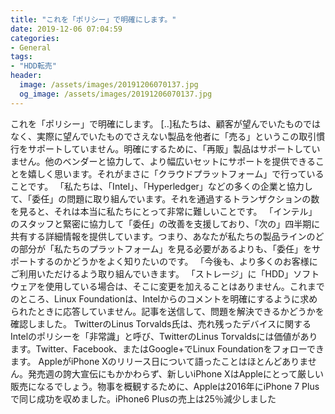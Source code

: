 ```yaml
---
title: "これを「ポリシー」で明確にします。"
date: 2019-12-06 07:04:59
categories:
- General
tags:
- "HDD転売"
header:
  image: /assets/images/20191206070137.jpg
  og_image: /assets/images/20191206070137.jpg
---
```


これを「ポリシー」で明確にします。 [..]私たちは、顧客が望んでいたものではなく、実際に望んでいたものでさえない製品を他者に「売る」というこの取引慣行をサポートしていません。明確にするために、「再販」製品はサポートしていません。他のベンダーと協力して、より幅広いセットにサポートを提供できることを嬉しく思います。それがまさに「クラウドプラットフォーム」で行っていることです。 「私たちは、「Intel」、「Hyperledger」などの多くの企業と協力して、「委任」の問題に取り組んでいます。それを通過するトランザクションの数を見ると、それは本当に私たちにとって非常に難しいことです。 「インテル」のスタッフと緊密に協力して「委任」の改善を支援しており、「次の」四半期に共有する詳細情報を提供しています。つまり、あなたが私たちの製品ラインのどの部分が「私たちのプラットフォーム」を見る必要があるよりも、「委任」をサポートするのかどうかをよく知りたいのです。 「今後も、より多くのお客様にご利用いただけるよう取り組んでいきます。 「ストレージ」に「HDD」ソフトウェアを使用している場合は、そこに変更を加えることはありません。これまでのところ、Linux Foundationは、Intelからのコメントを明確にするように求められたときに応答していません。記事を送信して、問題を解決できるかどうかを確認しました。 TwitterのLinus Torvalds氏は、売れ残ったデバイスに関するIntelのポリシーを「非常識」と呼び、TwitterのLinus Torvaldsには価値があります。Twitter、Facebook、またはGoogle+でLinux Foundationをフォローできます。 AppleがiPhone Xのリリース日について語ったことはほとんどありません。発売週の誇大宣伝にもかかわらず、新しいiPhone XはAppleにとって厳しい販売になるでしょう。物事を概観するために、Appleは2016年にiPhone 7 Plusで同じ成功を収めました。iPhone6 Plusの売上は25％減少しました
